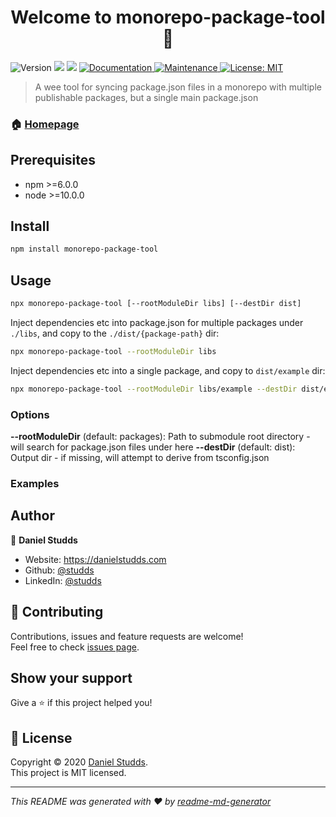 <h1 align="center">Welcome to monorepo-package-tool 👋</h1>
<p>
  <img alt="Version" src="https://img.shields.io/badge/version-1.0.0-blue.svg?cacheSeconds=2592000" />
  <img src="https://img.shields.io/badge/npm-%3E%3D6.0.0-blue.svg" />
  <img src="https://img.shields.io/badge/node-%3E%3D10.0.0-blue.svg" />
  <a href="https://github.com/studds/monorepo-package-tool#readme" target="_blank">
    <img alt="Documentation" src="https://img.shields.io/badge/documentation-yes-brightgreen.svg" />
  </a>
  <a href="https://github.com/studds/monorepo-package-tool/graphs/commit-activity" target="_blank">
    <img alt="Maintenance" src="https://img.shields.io/badge/Maintained%3F-yes-green.svg" />
  </a>
  <a href="https://github.com/studds/monorepo-package-tool/blob/master/LICENSE" target="_blank">
    <img alt="License: MIT" src="https://img.shields.io/github/license/studds/monorepo-package-tool" />
  </a>
</p>

> A wee tool for syncing package.json files in a monorepo with multiple publishable packages, but a single main package.json

### 🏠 [Homepage](https://github.com/studds/monorepo-package-tool#readme)

## Prerequisites

-   npm >=6.0.0
-   node >=10.0.0

## Install

```sh
npm install monorepo-package-tool
```

## Usage

```sh
npx monorepo-package-tool [--rootModuleDir libs] [--destDir dist]
```

Inject dependencies etc into package.json for multiple packages under `./libs`,
and copy to the `./dist/{package-path}` dir:

```sh
npx monorepo-package-tool --rootModuleDir libs
```

Inject dependencies etc into a single package, and copy to `dist/example` dir:

```sh
npx monorepo-package-tool --rootModuleDir libs/example --destDir dist/example
```

### Options

**--rootModuleDir** (default: packages): Path to submodule root directory - will search for package.json files under here
**--destDir** (default: dist): Output dir - if missing, will attempt to derive from tsconfig.json

### Examples

## Author

👤 **Daniel Studds**

-   Website: https://danielstudds.com
-   Github: [@studds](https://github.com/studds)
-   LinkedIn: [@studds](https://linkedin.com/in/studds)

## 🤝 Contributing

Contributions, issues and feature requests are welcome!<br />Feel free to check [issues page](https://github.com/studds/monorepo-package-tool/issues).

## Show your support

Give a ⭐️ if this project helped you!

## 📝 License

Copyright © 2020 [Daniel Studds](https://github.com/studds).<br />
This project is MIT licensed.

---

_This README was generated with ❤️ by [readme-md-generator](https://github.com/kefranabg/readme-md-generator)_
